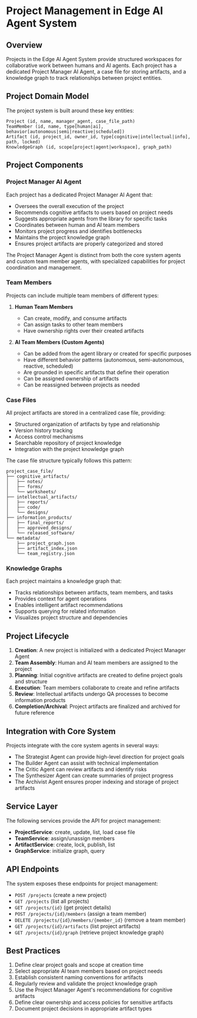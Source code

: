 # Project Management in Edge AI Agent System

## Overview

Projects in the Edge AI Agent System provide structured workspaces for collaborative work between humans and AI agents. Each project has a dedicated Project Manager AI Agent, a case file for storing artifacts, and a knowledge graph to track relationships between project entities.

## Project Domain Model

The project system is built around these key entities:

```
Project (id, name, manager_agent, case_file_path)
TeamMember (id, name, type[human|ai], behavior[autonomous|semi|reactive|scheduled])
Artifact (id, project_id, owner_id, type[cognitive|intellectual|info], path, locked)
KnowledgeGraph (id, scope[project|agent|workspace], graph_path)
```

## Project Components

### Project Manager AI Agent

Each project has a dedicated Project Manager AI Agent that:

- Oversees the overall execution of the project
- Recommends cognitive artifacts to users based on project needs
- Suggests appropriate agents from the library for specific tasks
- Coordinates between human and AI team members
- Monitors project progress and identifies bottlenecks
- Maintains the project knowledge graph
- Ensures project artifacts are properly categorized and stored

The Project Manager Agent is distinct from both the core system agents and custom team member agents, with specialized capabilities for project coordination and management.

### Team Members

Projects can include multiple team members of different types:

1. **Human Team Members**
   - Can create, modify, and consume artifacts
   - Can assign tasks to other team members
   - Have ownership rights over their created artifacts

2. **AI Team Members (Custom Agents)**
   - Can be added from the agent library or created for specific purposes
   - Have different behavior patterns (autonomous, semi-autonomous, reactive, scheduled)
   - Are grounded in specific artifacts that define their operation
   - Can be assigned ownership of artifacts
   - Can be reassigned between projects as needed

### Case Files

All project artifacts are stored in a centralized case file, providing:

- Structured organization of artifacts by type and relationship
- Version history tracking
- Access control mechanisms
- Searchable repository of project knowledge
- Integration with the project knowledge graph

The case file structure typically follows this pattern:

```
project_case_file/
├── cognitive_artifacts/
│   ├── notes/
│   ├── forms/
│   └── worksheets/
├── intellectual_artifacts/
│   ├── reports/
│   ├── code/
│   └── designs/
├── information_products/
│   ├── final_reports/
│   ├── approved_designs/
│   └── released_software/
└── metadata/
    ├── project_graph.json
    ├── artifact_index.json
    └── team_registry.json
```

### Knowledge Graphs

Each project maintains a knowledge graph that:

- Tracks relationships between artifacts, team members, and tasks
- Provides context for agent operations
- Enables intelligent artifact recommendations
- Supports querying for related information
- Visualizes project structure and dependencies

## Project Lifecycle

1. **Creation**: A new project is initialized with a dedicated Project Manager Agent
2. **Team Assembly**: Human and AI team members are assigned to the project
3. **Planning**: Initial cognitive artifacts are created to define project goals and structure
4. **Execution**: Team members collaborate to create and refine artifacts
5. **Review**: Intellectual artifacts undergo QA processes to become information products
6. **Completion/Archival**: Project artifacts are finalized and archived for future reference

## Integration with Core System

Projects integrate with the core system agents in several ways:

- The Strategist Agent can provide high-level direction for project goals
- The Builder Agent can assist with technical implementation
- The Critic Agent can review artifacts and identify risks
- The Synthesizer Agent can create summaries of project progress
- The Archivist Agent ensures proper indexing and storage of project artifacts

## Service Layer

The following services provide the API for project management:

- **ProjectService**: create, update, list, load case file
- **TeamService**: assign/unassign members
- **ArtifactService**: create, lock, publish, list
- **GraphService**: initialize graph, query

## API Endpoints

The system exposes these endpoints for project management:

- `POST /projects` (create a new project)
- `GET /projects` (list all projects)
- `GET /projects/{id}` (get project details)
- `POST /projects/{id}/members` (assign a team member)
- `DELETE /projects/{id}/members/{member_id}` (remove a team member)
- `GET /projects/{id}/artifacts` (list project artifacts)
- `GET /projects/{id}/graph` (retrieve project knowledge graph)

## Best Practices

1. Define clear project goals and scope at creation time
2. Select appropriate AI team members based on project needs
3. Establish consistent naming conventions for artifacts
4. Regularly review and validate the project knowledge graph
5. Use the Project Manager Agent's recommendations for cognitive artifacts
6. Define clear ownership and access policies for sensitive artifacts
7. Document project decisions in appropriate artifact types
